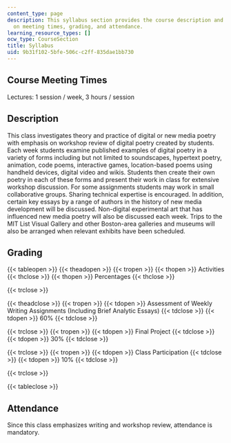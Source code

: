 ```yaml
---
content_type: page
description: This syllabus section provides the course description and information
  on meeting times, grading, and attendance.
learning_resource_types: []
ocw_type: CourseSection
title: Syllabus
uid: 9b31f102-5bfe-506c-c2ff-835dae1bb730
---
```


Course Meeting Times
--------------------

Lectures: 1 session / week, 3 hours / session

Description
-----------

This class investigates theory and practice of digital or new media poetry with emphasis on workshop review of digital poetry created by students. Each week students examine published examples of digital poetry in a variety of forms including but not limited to soundscapes, hypertext poetry, animation, code poems, interactive games, location-based poems using handheld devices, digital video and wikis. Students then create their own poetry in each of these forms and present their work in class for extensive workshop discussion. For some assignments students may work in small collaborative groups. Sharing technical expertise is encouraged. In addition, certain key essays by a range of authors in the history of new media development will be discussed. Non-digital experimental art that has influenced new media poetry will also be discussed each week. Trips to the MIT List Visual Gallery and other Boston-area galleries and museums will also be arranged when relevant exhibits have been scheduled.

Grading
-------

{{< tableopen >}}
{{< theadopen >}}
{{< tropen >}}
{{< thopen >}}
Activities
{{< thclose >}}
{{< thopen >}}
Percentages
{{< thclose >}}

{{< trclose >}}

{{< theadclose >}}
{{< tropen >}}
{{< tdopen >}}
Assessment of Weekly Writing Assignments (Including Brief Analytic Essays)
{{< tdclose >}}
{{< tdopen >}}
60%
{{< tdclose >}}

{{< trclose >}}
{{< tropen >}}
{{< tdopen >}}
Final Project
{{< tdclose >}}
{{< tdopen >}}
30%
{{< tdclose >}}

{{< trclose >}}
{{< tropen >}}
{{< tdopen >}}
Class Participation
{{< tdclose >}}
{{< tdopen >}}
10%
{{< tdclose >}}

{{< trclose >}}

{{< tableclose >}}

Attendance
----------

Since this class emphasizes writing and workshop review, attendance is mandatory.
